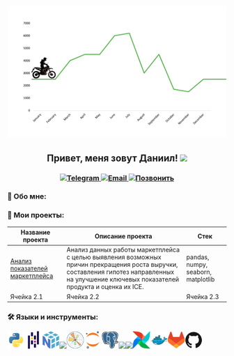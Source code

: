 <h1 align="center"><img src="https://github.com/Daniil-Pavlov/materials/blob/main/gifka.gif" height="300"/></h1>
  
<h2 align="center">Привет, меня зовут  Даниил!</a> 
<img src="https://github.com/blackcater/blackcater/raw/main/images/Hi.gif" height="32"/></h2>
<h3 align="center"> <a href="https://t.me/Pavlov_dan">
    <img src="https://upload.wikimedia.org/wikipedia/commons/thumb/8/83/Telegram_2019_Logo.svg/2048px-Telegram_2019_Logo.svg.png" alt="Telegram" width="40" height="40">
</a>
<a href="mailto:pavlov.daniil2025@gmail.com">
    <img src="https://cdn-icons-png.flaticon.com/512/9554/9554729.png" alt="Email" width="43" height="43">
</a> <a href="https://drive.google.com/file/d/1bejNnNULvka_pJYf8UnfhIdU9ysV-CQ8/view?usp=drive_link">
    <img src="https://cdn-icons-png.flaticon.com/512/10542/10542630.png" alt="Позвонить" width="43" height="43">
</a> </h3>



### 👨 Обо мне:


### 📝 Мои проекты:

| Название проекта | Описание проекта | Стек |
|-------------|-------------|-------------|
| [Анализ показателей маркетплейса](https://github.com/Daniil-Pavlov/Marketplace_revenue_analysis)  | Анализ данных работы маркетплейса с целью выявления возможных причин прекращения роста выручки, составления гипотез направленных на улучшение ключевых показателей продукта и оценка их ICE.| pandas, numpy, seaborn, matplotlib |
| Ячейка 2.1  | Ячейка 2.2  | Ячейка 2.3  |

### 🛠️ Языки и инструменты:

<img src="https://github.com/devicons/devicon/blob/master/icons/python/python-original.svg" height="40"/><img src="https://github.com/devicons/devicon/blob/master/icons/pandas/pandas-original.svg" height="40"/><img src="https://github.com/devicons/devicon/blob/master/icons/numpy/numpy-original.svg" height="40"/><img src="https://user-images.githubusercontent.com/315810/92161415-9e357100-edfe-11ea-917d-f9e33fd60741.png" height="40"/><img src="https://github.com/devicons/devicon/blob/master/icons/matplotlib/matplotlib-original.svg" height="40"/><img src="https://github.com/devicons/devicon/blob/master/icons/jupyter/jupyter-original.svg" height="40"/><img src="https://github.com/devicons/devicon/blob/master/icons/postgresql/postgresql-original.svg" height="40"/><img src="https://336118.selcdn.ru/Gutsy-Culebra/products/Redash-Logo.png" height="40"/><img src="https://cdn2.iconfinder.com/data/icons/mixd/512/3_tableau-512.png" height="40"/><img src="https://github.com/devicons/devicon/blob/master/icons/apacheairflow/apacheairflow-original.svg" height="40"/><img src="https://github.com/devicons/devicon/blob/master/icons/docker/docker-original.svg" height="40"/><img src="https://github.com/devicons/devicon/blob/master/icons/gitlab/gitlab-original.svg" height="40"/><img src="https://github.com/devicons/devicon/blob/master/icons/github/github-original.svg" height="40"/>












